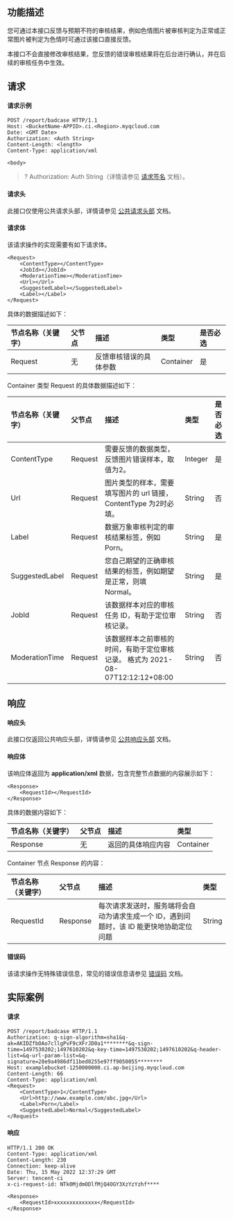 ## 功能描述

您可通过本接口反馈与预期不符的审核结果，例如色情图片被审核判定为正常或正常图片被判定为色情时可通过该接口直接反馈。

本接口不会直接修改审核结果，您反馈的错误审核结果将在后台进行确认，并在后续的审核任务中生效。

## 请求

#### 请求示例

```
POST /report/badcase HTTP/1.1
Host: <BucketName-APPID>.ci.<Region>.myqcloud.com
Date: <GMT Date>
Authorization: <Auth String>
Content-Length: <length>
Content-Type: application/xml

<body>
```

>? Authorization: Auth String（详情请参见 [请求签名](https://intl.cloud.tencent.com/document/product/436/7778) 文档）。
>

#### 请求头

此接口仅使用公共请求头部，详情请参见 [公共请求头部](https://intl.cloud.tencent.com/document/product/1045/43609) 文档。

#### 请求体

该请求操作的实现需要有如下请求体。

```
<Request>
    <ContentType></ContentType>
    <JobId></JobId>
    <ModerationTime></ModerationTime>
    <Url></Url>
    <SuggestedLabel></SuggestedLabel>
    <Label></Label>
</Request>
```

具体的数据描述如下：

| 节点名称（关键字） | 父节点 | 描述                   | 类型      | 是否必选 |
| :----------------- | :----- | :--------------------- | :-------- | :------- |
| Request            | 无     | 反馈审核错误的具体参数 | Container | 是       |

Container 类型 Request 的具体数据描述如下：

| 节点名称（关键字） | 父节点  | 描述                                                         | 类型    | 是否必选 |
| :----------------- | :------ | :----------------------------------------------------------- | :------ | :------- |
| ContentType        | Request | 需要反馈的数据类型，反馈图片错误样本，取值为2。            | Integer | 是       |
| Url                | Request | 图片类型的样本，需要填写图片的 url 链接，ContentType 为2时必填。 | String  | 否       |
| Label              | Request | 数据万象审核判定的审核结果标签，例如 Porn。                   | String  | 是       |
| SuggestedLabel     | Request | 您自己期望的正确审核结果的标签，例如期望是正常，则填 Normal。   | String  | 是       |
| JobId              | Request | 该数据样本对应的审核任务 ID，有助于定位审核记录。             | String  | 否       |
| ModerationTime     | Request | 该数据样本之前审核的时间，有助于定位审核记录。 格式为 2021-08-07T12:12:12+08:00 | String  | 否       |

## 响应

#### 响应头

此接口仅返回公共响应头部，详情请参见 [公共响应头部](https://intl.cloud.tencent.com/document/product/1045/43610) 文档。

#### 响应体

该响应体返回为 **application/xml** 数据，包含完整节点数据的内容展示如下：

```
<Response>
    <RequestId></RequestId>
</Response>
```

具体的数据内容如下：

| 节点名称（关键字） | 父节点 | 描述               | 类型      |
| :----------------- | :----- | :----------------- | :-------- |
| Response           | 无     | 返回的具体响应内容 | Container |

Container 节点 Response 的内容：

| 节点名称（关键字） | 父节点   | 描述                                                         | 类型   |
| :----------------- | :------- | :----------------------------------------------------------- | :----- |
| RequestId          | Response | 每次请求发送时，服务端将会自动为请求生成一个 ID，遇到问题时，该 ID 能更快地协助定位问题 | String |

#### 错误码

该请求操作无特殊错误信息，常见的错误信息请参见 [错误码](https://intl.cloud.tencent.com/document/product/1045/43611) 文档。

## 实际案例

#### 请求

```plaintext
POST /report/badcase HTTP/1.1
Authorization: q-sign-algorithm=sha1&q-ak=AKIDZfbOAo7cllgPvF9cXFrJD0a1********&q-sign-time=1497530202;1497610202&q-key-time=1497530202;1497610202&q-header-list=&q-url-param-list=&q-signature=28e9a4986df11bed0255e97ff9050055********
Host: examplebucket-1250000000.ci.ap-beijing.myqcloud.com
Content-Length: 66
Content-Type: application/xml
<Request>
    <ContentType>1</ContentType>
    <Url>http://www.example.com/abc.jpg</Url>
    <Label>Porn</Label>
    <SuggestedLabel>Normal</SuggestedLabel>
</Request>
```

#### 响应

```plaintext
HTTP/1.1 200 OK
Content-Type: application/xml
Content-Length: 230
Connection: keep-alive
Date: Thu, 15 May 2022 12:37:29 GMT
Server: tencent-ci
x-ci-request-id: NTk0MjdmODlfMjQ4OGY3XzYzYzhf****

<Response>
    <RequestId>xxxxxxxxxxxxxx</RequestId>
</Response>
```
